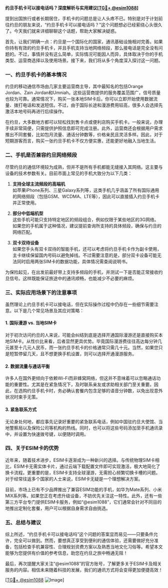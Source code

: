 **约旦手机卡可以接电话吗？深度解析与实用建议[[TG💪+ @esim1088](https://t.me/s/esim1088)]**

提到出国旅行或者长期居住，手机卡的问题总是让人头疼不已。特别是对于计划前往约旦的朋友来说，“约旦手机卡可以接电话吗？”这个问题想必已经萦绕心头很久了。今天我们就来详细聊聊这个话题，帮助大家解决疑惑。

首先，让我们明确一点：约旦是一个国际化的国家，通讯基础设施相对完善。如果你持有有效的约旦手机卡，并且手机支持当地网络频段，那么接电话是完全没有问题的。不过，事情并没有这么简单，实际情况可能因人而异，具体取决于你的手机类型、运营商选择以及使用场景。接下来，我们将从多个角度深入探讨这一问题。

### **一、约旦手机卡的基本情况**

约旦的移动通信市场由几家主要运营商主导，其中最知名的包括Orange Jordan、Zain Jordan和Umniah。这些运营商提供的服务覆盖范围广，信号质量也较为可靠。通常情况下，购买一张本地SIM卡后，你可以立即开始使用数据流量、拨打电话和发送短信。不过，由于国际长途和漫游费用较高，很多人会选择先激活本地号码再进行后续操作。

在约旦，大多数地方都可以轻松找到售卡点或便利店购买手机卡。一般来说，办理手续非常简便，只需提供护照信息即可完成注册。此外，运营商还会根据用户需求推出不同套餐，比如包月流量、通话分钟数等，价格亲民且灵活多样。因此，对于短期游客而言，购买一张约旦手机卡不仅方便实惠，还能更好地融入当地生活。

### **二、手机是否兼容约旦网络频段**

尽管约旦的通信环境较为成熟，但并不是所有手机都能无缝接入其网络。这主要与设备的技术参数有关。目前市面上常见的手机大致分为以下几类：

1. **支持全球主流频段的高端机**  
   如苹果iPhone系列、三星Galaxy系列等，这类手机几乎涵盖了所有国际通用的网络频段（包括GSM、WCDMA、LTE等），因此可以直接插入约旦手机卡并正常使用。

2. **部分中低端机型**  
   这些手机可能只支持特定地区的频段组合，例如仅限于某些地区的3G网络。如果您的手机属于这种情况，建议提前查询所支持的具体频段，确保与约旦的网络匹配。

3. **双卡双待设备**  
   如果您手头有双卡双待的智能手机，还可以考虑将约旦手机卡作为副卡使用，主卡继续保留国内号码以避免掉线。不过需要注意的是，部分双卡设备可能无法同时启用两张SIM卡的数据功能，具体情况需查阅说明书。

为保险起见，在出发前最好带上支持多频段的手机，并测试一下是否能正常接收约旦信号。这样既能保证旅途中的通讯顺畅，也能减少不必要的麻烦。

### **三、实际应用场景下的注意事项**

虽然理论上约旦手机卡可以接电话，但在实际操作过程中仍存在一些细节需要注意。以下是几个常见场景及其应对策略：

#### **1. 国际漫游 vs. 当地SIM卡**
对于初次访问约旦的人来说，可能会纠结到底是选择开通国际漫游还是直接购买本地SIM卡。从性价比来看，后者显然更具优势。毕竟国际漫游费往往高达每分钟几元甚至十几元人民币，而一张约旦手机卡的价格通常只需几十元。当然，如果您只是短暂停留几天，且不想更换手机设置，则可以选择开通漫游服务。

#### **2. 数据流量与通话平衡**
许多人在国外更倾向于依赖Wi-Fi而非蜂窝网络，但这并不意味着可以忽略通话功能的重要性。尤其是在紧急情况下，及时联系亲友或求助相关部门至关重要。因此，在选购约旦手机卡时，务必确认套餐内包含足够的语音分钟数，以免出现意外状况时束手无策。

#### **3. 紧急联系方式**
无论身处何地，都应事先记录好重要的紧急联系电话，例如中国驻约旦大使馆、当地警察局以及保险公司等机构的热线。同时，也可以将这些号码添加至手机通讯录中，并设置为快速拨号键，以便随时调用。

### **四、关于ESIM卡的优势**

近年来，随着技术进步，ESIM卡逐渐成为一种新兴的选择。与传统物理SIM卡相比，ESIM卡无需实体卡片，通过云端下载配置文件即可实现激活，极大地简化了换卡流程。更重要的是，ESIM卡支持全球漫游，无需担心频繁切换卡槽的问题。对于经常往返多个国家的人士来说，ESIM卡无疑是一个理想解决方案。

目前，市场上已有不少品牌推出了兼容ESIM功能的手机，如华为Mate系列、小米MIX系列等。如果您正在考虑升级设备，不妨优先关注这一特性。此外，还有一些第三方平台专门提供ESIM卡服务，例如“@esim1088”，它们通常会针对不同目的地推出定制化套餐，用户可以根据自身需求自由挑选。

### **五、总结与建议**

综上所述，“约旦手机卡可以接电话吗”这个问题的答案显而易见——只要条件允许，完全可以做到。然而，要想真正享受到便利的通信体验，还需要做好充分准备，包括检查手机兼容性、合理规划资费方案以及熟悉当地文化习俗等。希望本文能够为您提供有价值的参考信息，助您在约旦之旅中畅通无阻！

最后，再次提醒大家关注“@esim1088”的官方账号，了解更多关于ESIM卡及相关服务的内容。相信未来随着科技的发展，我们的通讯方式将会变得更加便捷高效！

[[TG💪+ @esim1088](https://t.me/s/esim1088) ![Image](https://i.postimg.cc/4NQfJmqS/Snipaste-2025-05-13-00-14-12.png)]